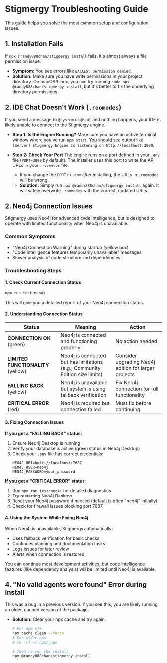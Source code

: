 # Stigmergy Troubleshooting Guide

This guide helps you solve the most common setup and configuration issues.

## 1. Installation Fails

If `npx @randy888chan/stigmergy install` fails, it's almost always a file permission issue.

- **Symptom:** You see errors like `EACCES: permission denied`.
- **Solution:** Make sure you have write permissions in your project directory. On macOS/Linux, you can try running `sudo npx @randy888chan/stigmergy install`, but it's better to fix the underlying directory permissions.

## 2. IDE Chat Doesn't Work (`.roomodes`)

If you send a message to `@system` or `@saul` and nothing happens, your IDE is likely unable to connect to the Stigmergy engine.

- **Step 1: Is the Engine Running?**
  Make sure you have an active terminal window where you've run `npm start`. You should see output like `[Server] Stigmergy Engine is listening on http://localhost:3000`.

- **Step 2: Check Your Port**
  The engine runs on a port defined in your `.env` file (`PORT=3000` by default). The installer uses this port to write the API URLs in your `.roomodes` file.
  - If you change the `PORT` in `.env` _after_ installing, the URLs in `.roomodes` will be wrong.
  - **Solution:** Simply run `npx @randy888chan/stigmergy install` again. It will safely overwrite `.roomodes` with the correct, updated URLs.

## 2. Neo4j Connection Issues

Stigmergy uses Neo4j for advanced code intelligence, but is designed to operate with limited functionality when Neo4j is unavailable.

### Common Symptoms

- "Neo4j Connection Warning" during startup (yellow box)
- "Code intelligence features temporarily unavailable" messages
- Slower analysis of code structure and dependencies

### Troubleshooting Steps

#### 1. Check Current Connection Status

```bash
npm run test:neo4j
```

This will give you a detailed report of your Neo4j connection status.

#### 2. Understanding Connection Status

| Status                             | Meaning                                                                      | Action                                               |
| ---------------------------------- | ---------------------------------------------------------------------------- | ---------------------------------------------------- |
| **CONNECTION OK** (green)          | Neo4j is connected and functioning properly                                  | No action needed                                     |
| **LIMITED FUNCTIONALITY** (yellow) | Neo4j is connected but has limitations (e.g., Community Edition size limits) | Consider upgrading Neo4j edition for larger projects |
| **FALLING BACK** (yellow)          | Neo4j is unavailable but system is using fallback verification               | Fix Neo4j connection for full functionality          |
| **CRITICAL ERROR** (red)           | Neo4j is required but connection failed                                      | Must fix before continuing                           |

#### 3. Fixing Connection Issues

**If you get a "FALLING BACK" status:**

1. Ensure Neo4j Desktop is running
2. Verify your database is active (green status in Neo4j Desktop)
3. Check your `.env` file has correct credentials:
   ```
   NEO4J_URI=bolt://localhost:7687
   NEO4J_USER=neo4j
   NEO4J_PASSWORD=your_password
   ```

**If you get a "CRITICAL ERROR" status:**

1. Run `npm run test:neo4j` for detailed diagnostics
2. Try restarting Neo4j Desktop
3. Reset your Neo4j password if needed (default is often "neo4j" initially)
4. Check for firewall issues blocking port 7687

#### 4. Using the System While Fixing Neo4j

When Neo4j is unavailable, Stigmergy automatically:

- Uses fallback verification for basic checks
- Continues planning and documentation tasks
- Logs issues for later review
- Alerts when connection is restored

You can continue most development activities, but code intelligence features (like dependency analysis) will be limited until Neo4j is available.

## 4. "No valid agents were found" Error during Install

This was a bug in a previous version. If you see this, you are likely running an older, cached version of the package.

- **Solution:** Clear your npx cache and try again.

  ```bash
  # For npm v7+
  npm cache clean --force
  # For older npm
  # rm -rf ~/.npm/_npx

  # Then re-run the install
  npx @randy888chan/stigmergy install
  ```
